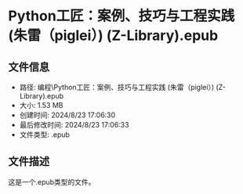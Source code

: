 ﻿# Python工匠：案例、技巧与工程实践 (朱雷（piglei）) (Z-Library).epub

## 文件信息
- 路径: 编程\Python工匠：案例、技巧与工程实践 (朱雷（piglei）) (Z-Library).epub
- 大小: 1.53 MB
- 创建时间: 2024/8/23 17:06:30
- 最后修改时间: 2024/8/23 17:06:33
- 文件类型: .epub

## 文件描述
这是一个.epub类型的文件。

